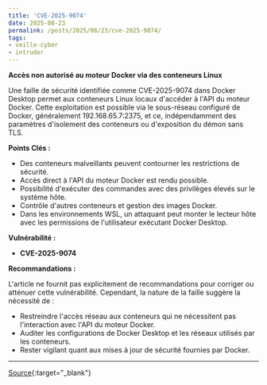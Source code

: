 ```yaml
---
title: 'CVE-2025-9074'
date: 2025-08-23
permalink: /posts/2025/08/23/cve-2025-9074/
tags:
- veille-cyber
- intruder
---
```

**Accès non autorisé au moteur Docker via des conteneurs Linux**

Une faille de sécurité identifiée comme CVE-2025-9074 dans Docker Desktop permet aux conteneurs Linux locaux d'accéder à l'API du moteur Docker. Cette exploitation est possible via le sous-réseau configuré de Docker, généralement 192.168.65.7:2375, et ce, indépendamment des paramètres d'isolement des conteneurs ou d'exposition du démon sans TLS.

**Points Clés :**

*   Des conteneurs malveillants peuvent contourner les restrictions de sécurité.
*   Accès direct à l'API du moteur Docker est rendu possible.
*   Possibilité d'exécuter des commandes avec des privilèges élevés sur le système hôte.
*   Contrôle d'autres conteneurs et gestion des images Docker.
*   Dans les environnements WSL, un attaquant peut monter le lecteur hôte avec les permissions de l'utilisateur exécutant Docker Desktop.

**Vulnérabilité :**

*   **CVE-2025-9074**

**Recommandations :**

L'article ne fournit pas explicitement de recommandations pour corriger ou atténuer cette vulnérabilité. Cependant, la nature de la faille suggère la nécessité de :

*   Restreindre l'accès réseau aux conteneurs qui ne nécessitent pas l'interaction avec l'API du moteur Docker.
*   Auditer les configurations de Docker Desktop et les réseaux utilisés par les conteneurs.
*   Rester vigilant quant aux mises à jour de sécurité fournies par Docker.

---
[Source](https://cvemon.intruder.io/cves/CVE-2025-9074){:target="_blank"}

